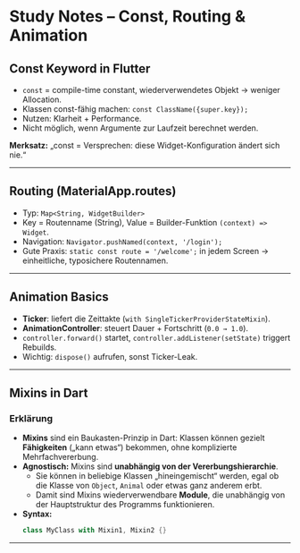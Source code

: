 # Study Notes – Const, Routing & Animation

## Const Keyword in Flutter
- `const` = compile-time constant, wiederverwendetes Objekt → weniger Allocation.
- Klassen const-fähig machen: `const ClassName({super.key});`
- Nutzen: Klarheit + Performance.
- Nicht möglich, wenn Argumente zur Laufzeit berechnet werden.

**Merksatz:** „const = Versprechen: diese Widget-Konfiguration ändert sich nie.“

---

## Routing (MaterialApp.routes)
- Typ: `Map<String, WidgetBuilder>`
- Key = Routenname (String), Value = Builder-Funktion `(context) => Widget`.
- Navigation: `Navigator.pushNamed(context, '/login');`
- Gute Praxis: `static const route = '/welcome';` in jedem Screen → einheitliche, typosichere Routennamen.

---

## Animation Basics
- **Ticker**: liefert die Zeittakte (`with SingleTickerProviderStateMixin`).
- **AnimationController**: steuert Dauer + Fortschritt (`0.0 → 1.0`).
- `controller.forward()` startet, `controller.addListener(setState)` triggert Rebuilds.
- Wichtig: `dispose()` aufrufen, sonst Ticker-Leak.

---

## Mixins in Dart

### Erklärung
- **Mixins** sind ein Baukasten-Prinzip in Dart: Klassen können gezielt **Fähigkeiten** („kann etwas“) bekommen, ohne komplizierte Mehrfachvererbung.
- **Agnostisch:** Mixins sind **unabhängig von der Vererbungshierarchie**.
    - Sie können in beliebige Klassen „hineingemischt“ werden, egal ob die Klasse von `Object`, `Animal` oder etwas ganz anderem erbt.
    - Damit sind Mixins wiederverwendbare **Module**, die unabhängig von der Hauptstruktur des Programms funktionieren.
- **Syntax:**
  ```dart
  class MyClass with Mixin1, Mixin2 {}

---



